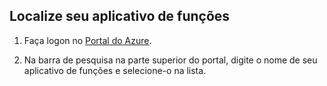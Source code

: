 ## <a name="find-your-function-app"></a>Localize seu aplicativo de funções

1. Faça logon no [Portal do Azure](https://portal.azure.com/). 

2. Na barra de pesquisa na parte superior do portal, digite o nome de seu aplicativo de funções e selecione-o na lista.